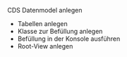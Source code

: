CDS Datenmodel anlegen

- Tabellen anlegen
- Klasse zur Befüllung anlegen
- Befüllung in der Konsole ausführen
- Root-View anlegen
